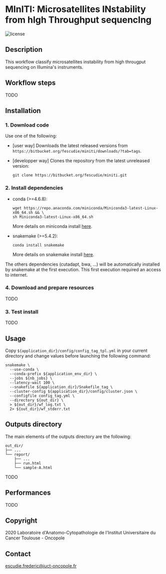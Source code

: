 # MInITI: Microsatellites INstability from hIgh Throughput sequencIng

![license](https://img.shields.io/badge/license-GPLv3-blue)

## Description
This workflow classify microsatellites instability from high througput
sequencing on Illumina's instruments.

## Workflow steps
TODO

## Installation
### 1. Download code
Use one of the following:

* [user way] Downloads the latest released versions from
`https://bitbucket.org/fescudie/miniti/downloads/?tab=tags`.
* [developper way] Clones the repository from the latest unreleased version:

      git clone https://bitbucket.org/fescudie/miniti.git

### 2. Install dependencies
* conda (>=4.6.8):

      wget https://repo.anaconda.com/miniconda/Miniconda3-latest-Linux-x86_64.sh && \
      sh Miniconda3-latest-Linux-x86_64.sh

  More details on miniconda install [here](https://docs.conda.io/en/latest/miniconda.html).

* snakemake (>=5.4.2):

      conda install snakemake

  More details on snakemake install [here](https://snakemake.readthedocs.io/en/stable/getting_started/installation.html).

The others dependencies (cutadapt, bwa, ...) will be automatically installed by
snakemake at the first execution. This first execution required an access to
internet.

### 4. Download and prepare resources
TODO

### 3. Test install
TODO

## Usage
Copy `${application_dir}/config/config_tag_tpl.yml` in your current
directory and change values before launching the following command:

    snakemake \
      --use-conda \
      --conda-prefix ${application_env_dir} \
      --jobs ${nb_jobs} \
      --latency-wait 100 \
      --snakefile ${application_dir}/Snakefile_tag \
      --cluster-config ${application_dir}/config/cluster.json \
      --configfile config_tag.yml \
      --directory ${out_dir} \
      > ${out_dir}/wf_log.txt \
      2> ${out_dir}/wf_stderr.txt

## Outputs directory
The main elements of the outputs directory are the following:

    out_dir/
    ├── ...
    └── report/
        ├── ...
        ├── run.html
        └── sample-A.html


TODO

## Performances
TODO

## Copyright
2020 Laboratoire d'Anatomo-Cytopathologie de l'Institut Universitaire du Cancer
Toulouse - Oncopole

## Contact
escudie.frederic@iuct-oncopole.fr
